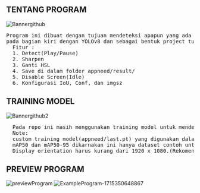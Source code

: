 ## TENTANG PROGRAM
![Bannergithub](https://github.com/Alfin45/YOLOv8-Screen-Capture-Detection-App/assets/161688299/19e54aff-58d1-4c1d-b7c3-cc98c38121a2)

<pre>
Program ini dibuat dengan tujuan mendeteksi apapun yang ada di dalam layar monitor 
pada bagian kiri dengan YOLOv8 dan sebagai bentuk project tugas akhir.
  Fitur : 
  1. Detect(Play/Pause)
  2. Sharpen
  3. Ganti HSL
  4. Save di dalam folder appneed/result/
  5. Disable Screen(Idle)
  6. Konfigurasi IoU, Conf, dan imgsz
</pre>


## TRAINING MODEL
![Bannergithub2](https://github.com/Alfin45/YOLOv8-Screen-Capture-Detection-App/assets/161688299/55d60f0f-eb6a-475e-ab4a-57a28593dcde)

<pre>
  Pada repo ini masih menggunakan training model untuk mendeteksi no helmet, no gloves, dan no jacket
  Note:
  custom training model(appneed/last.pt) yang digunakan dalam mendeteksi masih kecil precision, recall, 
  mAP50 dan mAP50-95 dikarnakan ini hanya dataset contoh untuk membuat program berjalan.
  Display orientation harus kurang dari 1920 x 1080.(Rekomendasi 1600 x 900) 
</pre>



## PREVIEW PROGRAM
![previewProgram](https://github.com/Alfin45/YOLOv8-Screen-Capture-Detection-App/assets/161688299/f956cb1b-0abf-4d12-a619-8d551e9bda87)
![ExampleProgram-1715350648867](https://github.com/Alfin45/YOLOv8-Screen-Capture-Detection-App/assets/161688299/2a8bf745-f500-479b-b943-82fda4e581ba)





